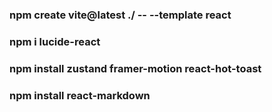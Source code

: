 ### npm create vite@latest ./ -- --template react

### npm i lucide-react

### npm install zustand framer-motion react-hot-toast

### npm install react-markdown


